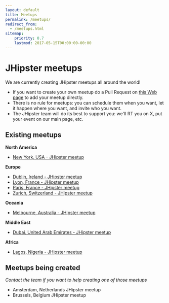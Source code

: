 ```yaml
---
layout: default
title: Meetups
permalink: /meetups/
redirect_from:
  - /meetups.html
sitemap:
    priority: 0.7
    lastmod: 2017-05-15T00:00:00-00:00
---
```


# <i class="fa fa-meetup "></i> JHipster meetups

We are currently creating JHipster meetups all around the world!

- If you want to create your own meetup do a Pull Request on [this Web page](https://github.com/jhipster/jhipster.github.io/blob/main/pages/meetups.md) to add your meetup directly.
- There is no rule for meetups: you can schedule them when you want, let it happen where you want, and invite who you want.
- The JHipster team will do its best to support you: we'll RT you on X, put your event on our main page, etc.

## Existing meetups

**North America**

- [New York, USA - JHipster meetup](https://www.meetup.com/JHipster-NYC/)

**Europe**

- [Dublin, Ireland - JHipster meetup](https://www.meetup.com/JHipsterDublin/)
- [Lyon, France - JHipster meetup](https://www.meetup.com/JHipster-Lyon/)
- [Paris, France - JHipster meetup](https://www.meetup.com/JHipster-User-Group/)
- [Zurich, Switzerland - JHipster meetup](https://www.meetup.com/JHipster/)

**Oceania**

- [Melbourne, Australia - JHipster meetup](https://www.meetup.com/fr-FR/jHipster-Melbourne/)

**Middle East**

- [Dubai, United Arab Emirates - JHipster meetup](https://www.meetup.com/JHipster-Dubai/)

**Africa**

- [Lagos, Nigeria - JHipster meetup](https://www.meetup.com/JHipster-Nigeria/)

## Meetups being created

*Contact the team if you want to help creating one of those meetups*

- Amsterdam, Netherlands JHipster meetup
- Brussels, Belgium JHipster meetup
